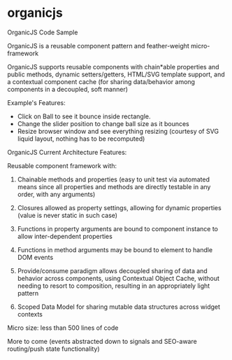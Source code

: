 organicjs
=========

OrganicJS Code Sample

OrganicJS is a reusable component pattern and feather-weight micro-framework

OrganicJS supports reusable components with chain*able properties and public methods, dynamic setters/getters,
HTML/SVG template support, and a contextual component cache (for sharing data/behavior among components in a
decoupled, soft manner)

Example's Features: 

- Click on Ball to see it bounce inside rectangle.
- Change the slider position to change ball size as it bounces
- Resize browser window and see everything resizing (courtesy of SVG liquid layout, nothing has to be recomputed)

OrganicJS Current Architecture Features:

Reusable component framework with:

1. Chainable methods and properties (easy to unit test via automated means since all properties and methods are directly
testable in any order, with any arguments)

2. Closures allowed as property settings, allowing for dynamic properties (value is never static in such case)

3. Functions in property arguments are bound to component instance to allow inter-dependent properties

4. Functions in method arguments may be bound to element to handle DOM events

4. Provide/consume paradigm allows decoupled sharing of data and behavior across components, using Contextual Object
Cache, without needing to resort to composition, resulting in an appropriately light pattern

5. Scoped Data Model for sharing mutable data structures across widget contexts

Micro size: less than 500 lines of code

More to come (events abstracted down to signals and SEO-aware routing/push state functionality)
